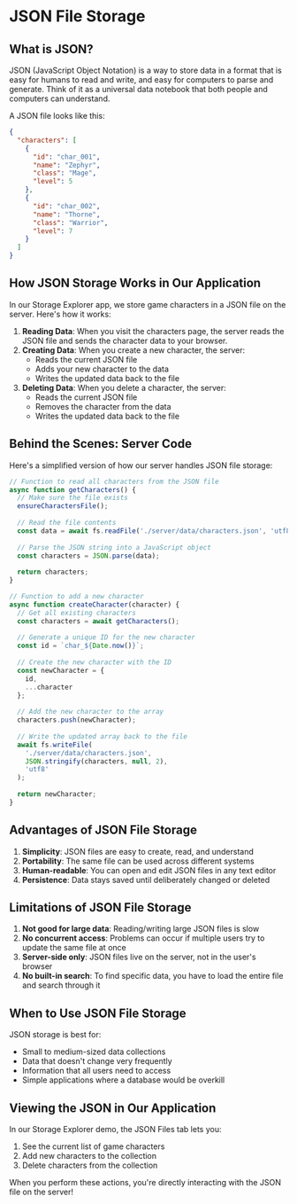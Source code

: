 # JSON File Storage

## What is JSON?

JSON (JavaScript Object Notation) is a way to store data in a format that is easy for humans to read and write, and easy for computers to parse and generate. Think of it as a universal data notebook that both people and computers can understand.

A JSON file looks like this:
```json
{
  "characters": [
    {
      "id": "char_001",
      "name": "Zephyr",
      "class": "Mage",
      "level": 5
    },
    {
      "id": "char_002",
      "name": "Thorne",
      "class": "Warrior",
      "level": 7
    }
  ]
}
```

## How JSON Storage Works in Our Application

In our Storage Explorer app, we store game characters in a JSON file on the server. Here's how it works:

1. **Reading Data**: When you visit the characters page, the server reads the JSON file and sends the character data to your browser.
2. **Creating Data**: When you create a new character, the server:
   - Reads the current JSON file
   - Adds your new character to the data
   - Writes the updated data back to the file
3. **Deleting Data**: When you delete a character, the server:
   - Reads the current JSON file
   - Removes the character from the data
   - Writes the updated data back to the file

## Behind the Scenes: Server Code

Here's a simplified version of how our server handles JSON file storage:

```javascript
// Function to read all characters from the JSON file
async function getCharacters() {
  // Make sure the file exists
  ensureCharactersFile();
  
  // Read the file contents
  const data = await fs.readFile('./server/data/characters.json', 'utf8');
  
  // Parse the JSON string into a JavaScript object
  const characters = JSON.parse(data);
  
  return characters;
}

// Function to add a new character
async function createCharacter(character) {
  // Get all existing characters
  const characters = await getCharacters();
  
  // Generate a unique ID for the new character
  const id = `char_${Date.now()}`;
  
  // Create the new character with the ID
  const newCharacter = {
    id,
    ...character
  };
  
  // Add the new character to the array
  characters.push(newCharacter);
  
  // Write the updated array back to the file
  await fs.writeFile(
    './server/data/characters.json',
    JSON.stringify(characters, null, 2),
    'utf8'
  );
  
  return newCharacter;
}
```

## Advantages of JSON File Storage

1. **Simplicity**: JSON files are easy to create, read, and understand
2. **Portability**: The same file can be used across different systems
3. **Human-readable**: You can open and edit JSON files in any text editor
4. **Persistence**: Data stays saved until deliberately changed or deleted

## Limitations of JSON File Storage

1. **Not good for large data**: Reading/writing large JSON files is slow
2. **No concurrent access**: Problems can occur if multiple users try to update the same file at once
3. **Server-side only**: JSON files live on the server, not in the user's browser
4. **No built-in search**: To find specific data, you have to load the entire file and search through it

## When to Use JSON File Storage

JSON storage is best for:
- Small to medium-sized data collections
- Data that doesn't change very frequently
- Information that all users need to access
- Simple applications where a database would be overkill

## Viewing the JSON in Our Application

In our Storage Explorer demo, the JSON Files tab lets you:
1. See the current list of game characters
2. Add new characters to the collection
3. Delete characters from the collection

When you perform these actions, you're directly interacting with the JSON file on the server!
